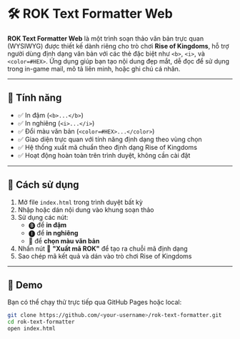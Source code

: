 # 🛠️ ROK Text Formatter Web

**ROK Text Formatter Web** là một trình soạn thảo văn bản trực quan (WYSIWYG) được thiết kế dành riêng cho trò chơi **Rise of Kingdoms**, hỗ trợ người dùng định dạng văn bản với các thẻ đặc biệt như `<b>`, `<i>`, và `<color=#HEX>`. Ứng dụng giúp bạn tạo nội dung đẹp mắt, dễ đọc để sử dụng trong in-game mail, mô tả liên minh, hoặc ghi chú cá nhân.

---

## 🎯 Tính năng

- ✅ In đậm (`<b>...</b>`)
- ✅ In nghiêng (`<i>...</i>`)
- ✅ Đổi màu văn bản (`<color=#HEX>...</color>`)
- ✅ Giao diện trực quan với tính năng định dạng theo vùng chọn
- ✅ Hệ thống xuất mã chuẩn theo định dạng Rise of Kingdoms
- ✅ Hoạt động hoàn toàn trên trình duyệt, không cần cài đặt

---

## 🚀 Cách sử dụng

1. Mở file `index.html` trong trình duyệt bất kỳ
2. Nhập hoặc dán nội dung vào khung soạn thảo
3. Sử dụng các nút:
   - 🅑 để **in đậm**
   - 🅘 để **in nghiêng**
   - 🎨 để **chọn màu văn bản**
4. Nhấn nút 💾 **"Xuất mã ROK"** để tạo ra chuỗi mã định dạng
5. Sao chép mã kết quả và dán vào trò chơi Rise of Kingdoms

---

## 🧪 Demo

Bạn có thể chạy thử trực tiếp qua GitHub Pages hoặc local:

```bash
git clone https://github.com/<your-username>/rok-text-formatter.git
cd rok-text-formatter
open index.html
